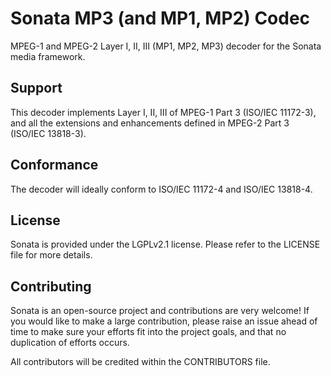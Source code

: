 # Sonata MP3 (and MP1, MP2) Codec

MPEG-1 and MPEG-2 Layer I, II, III (MP1, MP2, MP3) decoder for the Sonata media framework.

## Support

This decoder implements Layer I, II, III of MPEG-1 Part 3 (ISO/IEC 11172-3), and all the extensions and enhancements defined in MPEG-2 Part 3 (ISO/IEC 13818-3).

## Conformance

The decoder will ideally conform to ISO/IEC 11172-4 and ISO/IEC 13818-4.

## License

Sonata is provided under the LGPLv2.1 license. Please refer to the LICENSE file for more details.

## Contributing

Sonata is an open-source project and contributions are very welcome! If you would like to make a large contribution, please raise an issue ahead of time to make sure your efforts fit into the project goals, and that no duplication of efforts occurs.

All contributors will be credited within the CONTRIBUTORS file.
